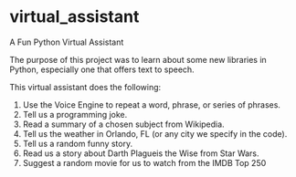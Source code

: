 # virtual_assistant
A Fun Python Virtual Assistant

The purpose of this project was to learn about some new libraries in Python, especially one that offers text to speech.

This virtual assistant does the following:
1. Use the Voice Engine to repeat a word, phrase, or series of phrases.
2. Tell us a programming joke.
3. Read a summary of a chosen subject from Wikipedia.
4. Tell us the weather in Orlando, FL (or any city we specify in the code).
5. Tell us a random funny story.
6. Read us a story about Darth Plagueis the Wise from Star Wars.
7. Suggest a random movie for us to watch from the IMDB Top 250
